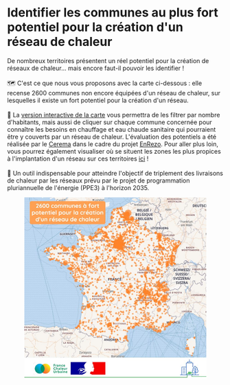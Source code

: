 # Identifier les communes au plus fort potentiel pour la création d'un réseau de chaleur

De nombreux territoires présentent un réel potentiel pour la création de réseaux de chaleur... mais encore faut-il pouvoir les identifier !\
\
🗺️ C'est ce que nous vous proposons avec la carte ci-dessous : elle recense 2600 communes non encore équipées d'un réseau de chaleur, sur lesquelles il existe un fort potentiel pour la création d'un réseau.\
\
📍 La [version interactive de la carte](/carte?accordions=Potentiel+par+territoire\&tabId=potentiel\&additionalLayers=communesFortPotentielPourCreationReseauxChaleur) vous permettra de les filtrer par nombre d'habitants, mais aussi de cliquer sur chaque commune concernée pour connaître les besoins en chauffage et eau chaude sanitaire qui pourraient être y couverts par un réseau de chaleur. L'évaluation des potentiels a été réalisée par le [Cerema](https://www.cerema.fr/fr) dans le cadre du projet [EnRezo](https://reseaux-chaleur.cerema.fr/espace-documentaire/enrezo). Pour aller plus loin, vous pourrez également visualiser où se situent les zones les plus propices à l'implantation d'un réseau sur ces territoires [ici](/collectivites-et-exploitants/potentiel-creation-reseau) !\
\
🎯 Un outil indispensable pour atteindre l'objectif de triplement des livraisons de chaleur par les réseaux prévu par le projet de programmation pluriannuelle de l'énergie (PPE3)  à l'horizon 2035.

<figure><img src=".gitbook/assets/FCU_communes_fort_potentiel.jpg" alt=""><figcaption></figcaption></figure>
